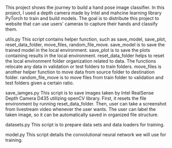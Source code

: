 This project shows the journey to build a hand pose image classifier. In this project, I used a depth camera made by Intel and mahcine learning library PyTorch to train and build models. The goal is to distribute this project to website that can use users' cameras to capture their hands and classify them.

utils.py
This script contains helper function, such as save_model, save_plot, reset_data_folder, move_files, random_file_move.
save_model is to save the trained model in the local environment.
save_plot is to save the plots containing results in the local environment.
reset_data_folder helps to reset the local environment folder organization related to data. The functions relocate any data in validation or test folders to train folders.
move_files is another helper function to move data from source folder to destination folder.
random_file_move is to move files from train folder to validation and test folders given a certain ratio.

save_iamges.py
This script is to save images taken by Intel RealSense Depth Camera D435 utilizing openCV library.
First, it resets the file environment by running reset_data_folder.
Then, user can take a screenshot from livestream video whenever the user wants.
The user can label the taken image, so it can be automatically saved in organized file structure.

datasets.py
This script is to prepare data sets and data loaders for training.

model.py
This script details the convolutional neural network we will use for training.

